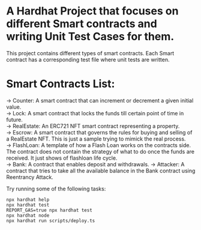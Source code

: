# A Hardhat Project that focuses on different Smart contracts and writing Unit Test Cases for them.

This project contains different types of smart contracts. Each Smart contract has a corresponding test file where unit tests are written.

# Smart Contracts List:

-> Counter: A smart contract that can increment or decrement a given initial value. <br/>
-> Lock: A smart contract that locks the funds till certain point of time in future.<br/>
-> RealEstate: An ERC721 NFT smart contract representing a property.<br/>
-> Escrow: A smart contract that governs the rules for buying and selling of a RealEstate NFT. This is just a sample trying to mimick the real process. <br/>
-> FlashLoan: A template of how a Flash Loan works on the contracts side. The contract does not contain the strategy of what to do once the funds are received. It just shows of flashloan life cycle. <br/>
-> Bank: A contract that enables deposit and withdrawals.
-> Attacker: A contract that tries to take all the available balance in the Bank contract using Reentrancy Attack.

Try running some of the following tasks:

```shell
npx hardhat help
npx hardhat test
REPORT_GAS=true npx hardhat test
npx hardhat node
npx hardhat run scripts/deploy.ts
```
